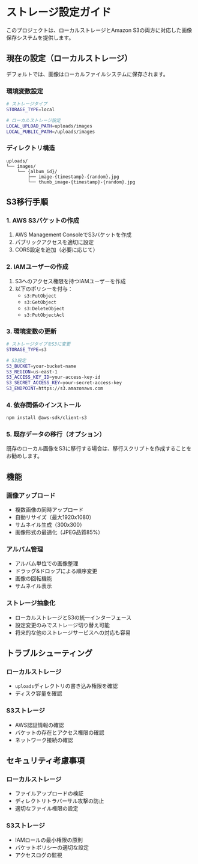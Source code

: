# ストレージ設定ガイド

このプロジェクトは、ローカルストレージとAmazon S3の両方に対応した画像保存システムを提供します。

## 現在の設定（ローカルストレージ）

デフォルトでは、画像はローカルファイルシステムに保存されます。

### 環境変数設定

```bash
# ストレージタイプ
STORAGE_TYPE=local

# ローカルストレージ設定
LOCAL_UPLOAD_PATH=uploads/images
LOCAL_PUBLIC_PATH=/uploads/images
```

### ディレクトリ構造

```
uploads/
└── images/
    └── {album_id}/
        ├── image-{timestamp}-{random}.jpg
        └── thumb_image-{timestamp}-{random}.jpg
```

## S3移行手順

### 1. AWS S3バケットの作成

1. AWS Management ConsoleでS3バケットを作成
2. パブリックアクセスを適切に設定
3. CORS設定を追加（必要に応じて）

### 2. IAMユーザーの作成

1. S3へのアクセス権限を持つIAMユーザーを作成
2. 以下のポリシーを付与：
   - `s3:PutObject`
   - `s3:GetObject`
   - `s3:DeleteObject`
   - `s3:PutObjectAcl`

### 3. 環境変数の更新

```bash
# ストレージタイプをS3に変更
STORAGE_TYPE=s3

# S3設定
S3_BUCKET=your-bucket-name
S3_REGION=us-east-1
S3_ACCESS_KEY_ID=your-access-key-id
S3_SECRET_ACCESS_KEY=your-secret-access-key
S3_ENDPOINT=https://s3.amazonaws.com
```

### 4. 依存関係のインストール

```bash
npm install @aws-sdk/client-s3
```

### 5. 既存データの移行（オプション）

既存のローカル画像をS3に移行する場合は、移行スクリプトを作成することをお勧めします。

## 機能

### 画像アップロード
- 複数画像の同時アップロード
- 自動リサイズ（最大1920x1080）
- サムネイル生成（300x300）
- 画像形式の最適化（JPEG品質85%）

### アルバム管理
- アルバム単位での画像整理
- ドラッグ&ドロップによる順序変更
- 画像の回転機能
- サムネイル表示

### ストレージ抽象化
- ローカルストレージとS3の統一インターフェース
- 設定変更のみでストレージ切り替え可能
- 将来的な他のストレージサービスへの対応も容易

## トラブルシューティング

### ローカルストレージ
- `uploads`ディレクトリの書き込み権限を確認
- ディスク容量を確認

### S3ストレージ
- AWS認証情報の確認
- バケットの存在とアクセス権限の確認
- ネットワーク接続の確認

## セキュリティ考慮事項

### ローカルストレージ
- ファイルアップロードの検証
- ディレクトリトラバーサル攻撃の防止
- 適切なファイル権限の設定

### S3ストレージ
- IAMロールの最小権限の原則
- バケットポリシーの適切な設定
- アクセスログの監視

